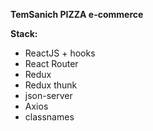 **TemSanich PIZZA e-commerce**

**Stack:**

- ReactJS + hooks
- React Router
- Redux
- Redux thunk
- json-server
- Axios
- classnames

